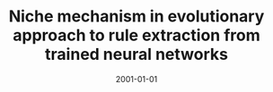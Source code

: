 ---
# Documentation: https://wowchemy.com/docs/managing-content/

title: Niche mechanism in evolutionary approach to rule extraction from trained neural
  networks
subtitle: ''
summary: ''
authors:
- markowska-kaczmar
- Rafał Pasek
tags: []
categories: []
date: '2001-01-01'
lastmod: 2022-10-07T04:56:36Z
featured: false
draft: false

# Featured image
# To use, add an image named `featured.jpg/png` to your page's folder.
# Focal points: Smart, Center, TopLeft, Top, TopRight, Left, Right, BottomLeft, Bottom, BottomRight.
image:
  caption: ''
  focal_point: ''
  preview_only: false

# Projects (optional).
#   Associate this post with one or more of your projects.
#   Simply enter your project's folder or file name without extension.
#   E.g. `projects = ["internal-project"]` references `content/project/deep-learning/index.md`.
#   Otherwise, set `projects = []`.
projects: []
publishDate: '2022-10-07T04:56:35.336162Z'
publication_types:
- '1'
abstract: ''
publication: '*Proceedings of the 14th International Conference on Systems Science,
  Wrocław, 11-14 September 2001. Vol. 2. Systems and control engineering. Operation
  and manufacturing systems. Knowledge engineering and intelligent systems*'
---